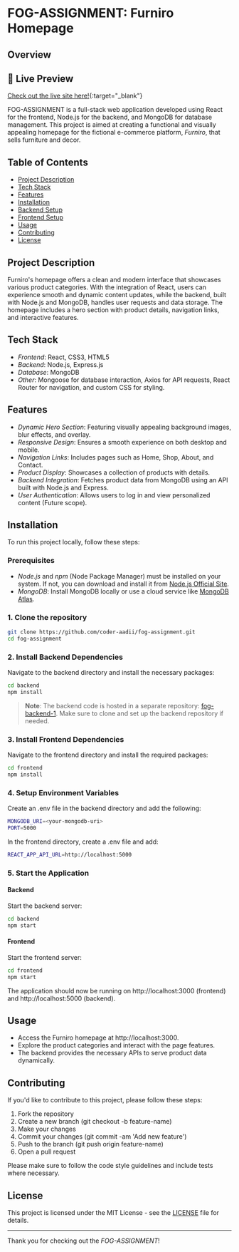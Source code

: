 # FOG-ASSIGNMENT: Furniro Homepage

## Overview

## 🚀 Live Preview
[Check out the live site here!](https://fog-assignment1.netlify.app){:target="_blank"}

FOG-ASSIGNMENT is a full-stack web application developed using React for the frontend, Node.js for the backend, and MongoDB for database management. This project is aimed at creating a functional and visually appealing homepage for the fictional e-commerce platform, *Furniro*, that sells furniture and decor.

## Table of Contents

- [Project Description](#project-description)
- [Tech Stack](#tech-stack)
- [Features](#features)
- [Installation](#installation)
- [Backend Setup](#backend-setup)
- [Frontend Setup](#frontend-setup)
- [Usage](#usage)
- [Contributing](#contributing)
- [License](#license)

## Project Description

Furniro's homepage offers a clean and modern interface that showcases various product categories. With the integration of React, users can experience smooth and dynamic content updates, while the backend, built with Node.js and MongoDB, handles user requests and data storage. The homepage includes a hero section with product details, navigation links, and interactive features.

## Tech Stack

- *Frontend*: React, CSS3, HTML5
- *Backend*: Node.js, Express.js
- *Database*: MongoDB
- *Other*: Mongoose for database interaction, Axios for API requests, React Router for navigation, and custom CSS for styling.

## Features

- *Dynamic Hero Section*: Featuring visually appealing background images, blur effects, and overlay.
- *Responsive Design*: Ensures a smooth experience on both desktop and mobile.
- *Navigation Links*: Includes pages such as Home, Shop, About, and Contact.
- *Product Display*: Showcases a collection of products with details.
- *Backend Integration*: Fetches product data from MongoDB using an API built with Node.js and Express.
- *User Authentication*: Allows users to log in and view personalized content (Future scope).

## Installation

To run this project locally, follow these steps:

### Prerequisites

- *Node.js* and *npm* (Node Package Manager) must be installed on your system. If not, you can download and install it from [Node.js Official Site](https://nodejs.org/).
- *MongoDB*: Install MongoDB locally or use a cloud service like [MongoDB Atlas](https://www.mongodb.com/cloud/atlas).

### 1. Clone the repository

```bash
git clone https://github.com/coder-aadii/fog-assignment.git
cd fog-assignment
```

### 2. Install Backend Dependencies

Navigate to the backend directory and install the necessary packages:

```bash
cd backend
npm install
```

> **Note**: The backend code is hosted in a separate repository: [fog-backend-1](https://github.com/coder-aadii/fog-backend-1). Make sure to clone and set up the backend repository if needed.

### 3. Install Frontend Dependencies

Navigate to the frontend directory and install the required packages:

```bash
cd frontend
npm install
```

### 4. Setup Environment Variables

Create an .env file in the backend directory and add the following:

```bash
MONGODB_URI=<your-mongodb-uri>
PORT=5000
```

In the frontend directory, create a .env file and add:

```bash
REACT_APP_API_URL=http://localhost:5000
```

### 5. Start the Application

#### Backend

Start the backend server:

```bash
cd backend
npm start
```

#### Frontend

Start the frontend server:

```bash
cd frontend
npm start
```

The application should now be running on http://localhost:3000 (frontend) and http://localhost:5000 (backend).

## Usage

- Access the Furniro homepage at http://localhost:3000.
- Explore the product categories and interact with the page features.
- The backend provides the necessary APIs to serve product data dynamically.

## Contributing

If you'd like to contribute to this project, please follow these steps:

1. Fork the repository
2. Create a new branch (git checkout -b feature-name)
3. Make your changes
4. Commit your changes (git commit -am 'Add new feature')
5. Push to the branch (git push origin feature-name)
6. Open a pull request

Please make sure to follow the code style guidelines and include tests where necessary.

## License

This project is licensed under the MIT License - see the [LICENSE](LICENSE) file for details.

---

Thank you for checking out the *FOG-ASSIGNMENT*!